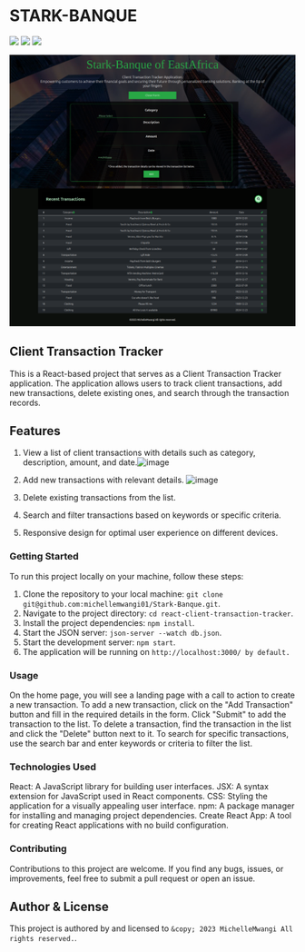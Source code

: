 # STARK-BANQUE 

![](https://img.shields.io/badge/HTML5-E34F26?style=for-the-badge&logo=html5&logoColor=white)
![](https://img.shields.io/badge/CSS3-1572B6?style=for-the-badge&logo=css3&logoColor=white)
![](https://img.shields.io/badge/React-20232A?style=for-the-badge&logo=react&logoColor=61DAFB)

![Transaction Tracker](./src/Images/StarkBanque.png)

## Client Transaction Tracker

This is a React-based project that serves as a Client Transaction Tracker application. The application allows users to track client transactions, add new transactions, delete existing ones, and search through the transaction records.

## Features

1. View a list of client transactions with details such as category, description, amount, and date.![image](https://github.com/michellemwangi01/Stark-Banque/assets/84324369/cf02e623-be0b-45d9-b0cc-2765a865d23d)

2. Add new transactions with relevant details. ![image](https://github.com/michellemwangi01/Stark-Banque/assets/84324369/c34f0ec3-74b3-4a90-b171-03696d0121e5)

3. Delete existing transactions from the list.
4. Search and filter transactions based on keywords or specific criteria.
5. Responsive design for optimal user experience on different devices.

### Getting Started

To run this project locally on your machine, follow these steps:
1. Clone the repository to your local machine: `git clone git@github.com:michellemwangi01/Stark-Banque.git`.
2. Navigate to the project directory: `cd react-client-transaction-tracker`.
3. Install the project dependencies: `npm install`.
4. Start the JSON server: `json-server --watch db.json`.
4. Start the development server: `npm start`.
5. The application will be running on `http://localhost:3000/ by default.`



### Usage
On the home page, you will see a landing page with a call to action to create a new transaction. 
To add a new transaction, click on the "Add Transaction" button and fill in the required details in the form. Click "Submit" to add the transaction to the list.
To delete a transaction, find the transaction in the list and click the "Delete" button next to it.
To search for specific transactions, use the search bar and enter keywords or criteria to filter the list.


### Technologies Used
React: A JavaScript library for building user interfaces.
JSX: A syntax extension for JavaScript used in React components.
CSS: Styling the application for a visually appealing user interface.
npm: A package manager for installing and managing project dependencies.
Create React App: A tool for creating React applications with no build configuration.


### Contributing

Contributions to this project are welcome. If you find any bugs, issues, or improvements, feel free to submit a pull request or open an issue.

## Author & License

This project is authored by and licensed to `&copy; 2023 MichelleMwangi All rights reserved.`.
